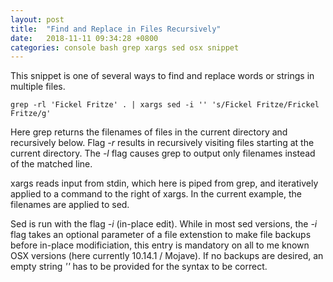 ```yaml
---
layout: post
title:  "Find and Replace in Files Recursively"
date:   2018-11-11 09:34:28 +0800
categories: console bash grep xargs sed osx snippet
---
```


This snippet is one of several ways to find and replace words or strings in multiple files. 

`grep -rl 'Fickel Fritze' . | xargs sed -i '' 's/Fickel Fritze/Frickel Fritze/g'`

Here grep returns the filenames of files in the current directory and recursively below. Flag *-r* results in recursively visiting files starting at the current directory. The *-l* flag causes grep to output only filenames instead of the matched line. 

xargs reads input from stdin, which here is piped from grep, and iteratively applied to a  command to the right of xargs. In the current example, the filenames are applied to sed.

Sed is run with the flag *-i* (in-place edit). While in most sed versions, the *-i* flag takes an optional parameter of a file extenstion to make file backups before in-place modificiation, this entry is mandatory on all to me known OSX versions (here currently 10.14.1 / Mojave). If no backups are desired, an empty string *''* has to be provided for the syntax to be correct.  